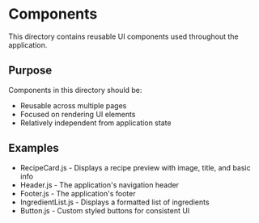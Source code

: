 # Components

This directory contains reusable UI components used throughout the application.

## Purpose

Components in this directory should be:
- Reusable across multiple pages
- Focused on rendering UI elements
- Relatively independent from application state

## Examples

- RecipeCard.js - Displays a recipe preview with image, title, and basic info
- Header.js - The application's navigation header
- Footer.js - The application's footer
- IngredientList.js - Displays a formatted list of ingredients
- Button.js - Custom styled buttons for consistent UI
